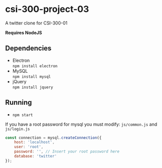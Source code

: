 # csi-300-project-03

A twitter clone for CSI-300-01

**Requires NodeJS**

## Dependencies

* Electron  
    `npm install electron`
* MySQL  
    `npm install mysql`
* jQuery  
    `npm install jquery`

## Running

* `npm start`

If you have a root password for mysql you must modify: `js/common.js` and `js/login.js`

```javascript
const connection = mysql.createConnection({
    host: 'localhost',
    user: 'root',
    password: '', // Insert your root password here
    database: 'twitter'
});
```